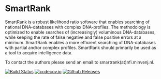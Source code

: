 # SmartRank
SmartRank is a robust likelihood ratio software that enables searching of national DNA-databases with complex DNA-profiles. The methodology is optimized to enable searches of (increasingly) voluminous DNA-databases, while keeping the rate of false negative and false positive errors at a minimum. SmartRank enables a more efficient searching of DNA-databases with partial and/or complex profiles. SmartRank should primarily be used as a tool to acquire intelligence data.

To contact the authors please send an email to smartrank(at)nfi.minvenj.nl.

[![Build Status](https://travis-ci.org/smartrank/smartrank.svg?branch=master)](https://travis-ci.org/smartrank/smartrank)
[![codecov.io](https://codecov.io/github/smartrank/smartrank/coverage.svg?branch=master)](https://codecov.io/github/smartrank/smartrank?branch=master) [![Github Releases](https://img.shields.io/github/downloads/smartrank/smartrank/latest/total.svg)](https://github.com/smartrank/smartrank/releases/latest)




